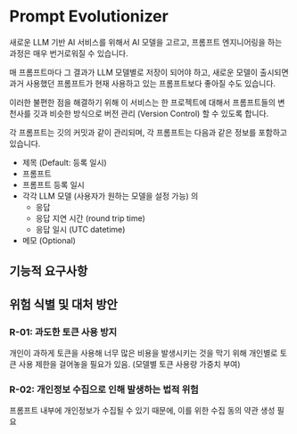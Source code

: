 # Prompt Evolutionizer

새로운 LLM 기반 AI 서비스를 위해서 AI 모델을 고르고, 프롬프트 엔지니어링을 하는 과정은 매우 번거로워질 수 있습니다.

매 프롬프트마다 그 결과가 LLM 모델별로 저장이 되어야 하고, 새로운 모델이 출시되면 과거 사용했던 프롬프트가 현재 사용하고 있는 프롬프트보다 좋아질 수도 있습니다. 

이러한 불편한 점을 해결하기 위해 이 서비스는 한 프로젝트에 대해서 프롬프트들의 변천사를 깃과 비슷한 방식으로 버전 관리 (Version Control) 할 수 있도록 합니다.

각 프롬프트는 깃의 커밋과 같이 관리되며, 각 프롬프트는 다음과 같은 정보를 포함하고 있습니다.

- 제목 (Default: 등록 일시)
- 프롬프트
- 프롬프트 등록 일시
- 각각 LLM 모델 (사용자가 원하는 모델을 설정 가능) 의
    - 응답
    - 응답 지연 시간 (round trip time)
    - 응답 일시 (UTC datetime)
- 메모 (Optional)

## 기능적 요구사항

## 위험 식별 및 대처 방안

### R-01: 과도한 토큰 사용 방지

개인이 과하게 토큰을 사용해 너무 많은 비용을 발생시키는 것을 막기 위해 개인별로 토큰 사용 제한을 걸어놓을 필요가 있음. (모델별 토큰 사용량 가중치 부여)

### R-02: 개인정보 수집으로 인해 발생하는 법적 위험

프롬프트 내부에 개인정보가 수집될 수 있기 때문에, 이를 위한 수집 동의 약관 생성 필요

